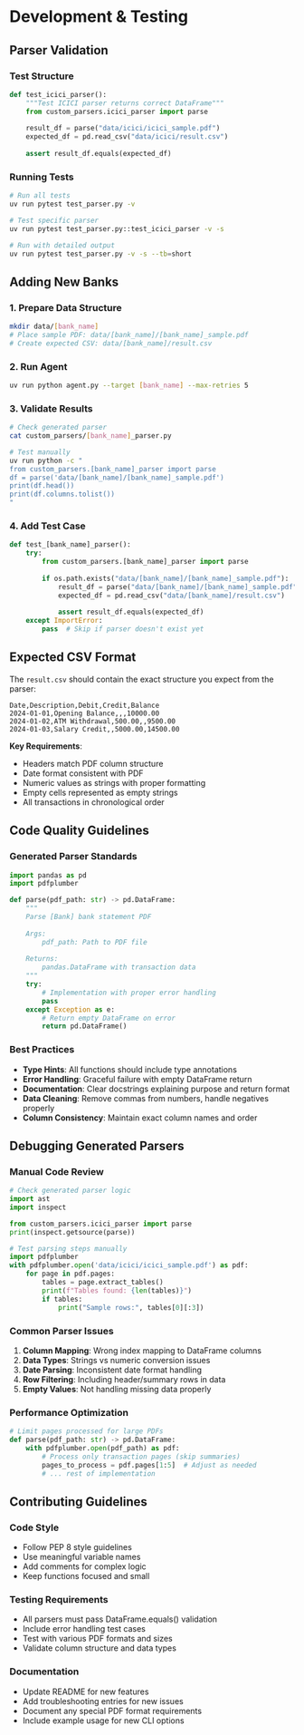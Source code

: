 # Development & Testing

## Parser Validation

### Test Structure
```python
def test_icici_parser():
    """Test ICICI parser returns correct DataFrame"""
    from custom_parsers.icici_parser import parse
    
    result_df = parse("data/icici/icici_sample.pdf")
    expected_df = pd.read_csv("data/icici/result.csv")
    
    assert result_df.equals(expected_df)
```

### Running Tests
```bash
# Run all tests
uv run pytest test_parser.py -v

# Test specific parser
uv run pytest test_parser.py::test_icici_parser -v -s

# Run with detailed output
uv run pytest test_parser.py -v -s --tb=short
```

## Adding New Banks

### 1. Prepare Data Structure
```bash
mkdir data/[bank_name]
# Place sample PDF: data/[bank_name]/[bank_name]_sample.pdf
# Create expected CSV: data/[bank_name]/result.csv
```

### 2. Run Agent
```bash
uv run python agent.py --target [bank_name] --max-retries 5
```

### 3. Validate Results
```bash
# Check generated parser
cat custom_parsers/[bank_name]_parser.py

# Test manually
uv run python -c "
from custom_parsers.[bank_name]_parser import parse
df = parse('data/[bank_name]/[bank_name]_sample.pdf')
print(df.head())
print(df.columns.tolist())
"
```

### 4. Add Test Case
```python
def test_[bank_name]_parser():
    try:
        from custom_parsers.[bank_name]_parser import parse
        
        if os.path.exists("data/[bank_name]/[bank_name]_sample.pdf"):
            result_df = parse("data/[bank_name]/[bank_name]_sample.pdf")
            expected_df = pd.read_csv("data/[bank_name]/result.csv")
            
            assert result_df.equals(expected_df)
    except ImportError:
        pass  # Skip if parser doesn't exist yet
```

## Expected CSV Format

The `result.csv` should contain the exact structure you expect from the parser:

```csv
Date,Description,Debit,Credit,Balance
2024-01-01,Opening Balance,,,10000.00
2024-01-02,ATM Withdrawal,500.00,,9500.00
2024-01-03,Salary Credit,,5000.00,14500.00
```

**Key Requirements**:
- Headers match PDF column structure
- Date format consistent with PDF
- Numeric values as strings with proper formatting
- Empty cells represented as empty strings
- All transactions in chronological order

## Code Quality Guidelines

### Generated Parser Standards
```python
import pandas as pd
import pdfplumber

def parse(pdf_path: str) -> pd.DataFrame:
    """
    Parse [Bank] bank statement PDF
    
    Args:
        pdf_path: Path to PDF file
        
    Returns:
        pandas.DataFrame with transaction data
    """
    try:
        # Implementation with proper error handling
        pass
    except Exception as e:
        # Return empty DataFrame on error
        return pd.DataFrame()
```

### Best Practices
- **Type Hints**: All functions should include type annotations
- **Error Handling**: Graceful failure with empty DataFrame return
- **Documentation**: Clear docstrings explaining purpose and return format
- **Data Cleaning**: Remove commas from numbers, handle negatives properly
- **Column Consistency**: Maintain exact column names and order

## Debugging Generated Parsers

### Manual Code Review
```python
# Check generated parser logic
import ast
import inspect

from custom_parsers.icici_parser import parse
print(inspect.getsource(parse))

# Test parsing steps manually
import pdfplumber
with pdfplumber.open('data/icici/icici_sample.pdf') as pdf:
    for page in pdf.pages:
        tables = page.extract_tables()
        print(f"Tables found: {len(tables)}")
        if tables:
            print("Sample rows:", tables[0][:3])
```

### Common Parser Issues
1. **Column Mapping**: Wrong index mapping to DataFrame columns
2. **Data Types**: Strings vs numeric conversion issues
3. **Date Parsing**: Inconsistent date format handling  
4. **Row Filtering**: Including header/summary rows in data
5. **Empty Values**: Not handling missing data properly

### Performance Optimization
```python
# Limit pages processed for large PDFs
def parse(pdf_path: str) -> pd.DataFrame:
    with pdfplumber.open(pdf_path) as pdf:
        # Process only transaction pages (skip summaries)
        pages_to_process = pdf.pages[1:5]  # Adjust as needed
        # ... rest of implementation
```

## Contributing Guidelines

### Code Style
- Follow PEP 8 style guidelines
- Use meaningful variable names
- Add comments for complex logic
- Keep functions focused and small

### Testing Requirements
- All parsers must pass DataFrame.equals() validation
- Include error handling test cases
- Test with various PDF formats and sizes
- Validate column structure and data types

### Documentation
- Update README for new features
- Add troubleshooting entries for new issues  
- Document any special PDF format requirements
- Include example usage for new CLI options
